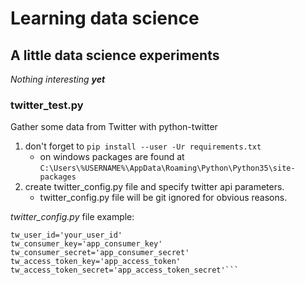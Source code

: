 # Learning data science
## A little data science experiments

_Nothing interesting **yet**_

### twitter_test.py
Gather some data from Twitter with python-twitter

1. don't forget to ```pip install --user -Ur requirements.txt```
    * on windows packages are found at ```C:\Users\%USERNAME%\AppData\Roaming\Python\Python35\site-packages```
2. create twitter_config.py file and specify twitter api parameters.
    * twitter_config.py file will be git ignored for obvious reasons.

*twitter_config.py* file example:
```tw_user_screen_name='your_screen_name'
tw_user_id='your_user_id'
tw_consumer_key='app_consumer_key'
tw_consumer_secret='app_consumer_secret'
tw_access_token_key='app_access_token'
tw_access_token_secret='app_access_token_secret'```

